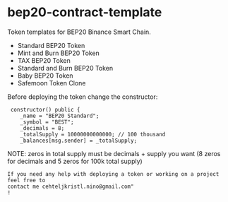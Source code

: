 # bep20-contract-template
Token templates for BEP20 Binance Smart Chain.
- Standard BEP20 Token
- Mint and Burn BEP20 Token
- TAX BEP20 Token
- Standard and Burn BEP20 Token
- Baby BEP20 Token
- Safemoon Token Clone


Before deploying the token change the constructor:

```solidity
 constructor() public {
    _name = "BEP20 Standard";
    _symbol = "BEST";
    _decimals = 8;
    _totalSupply = 10000000000000; // 100 thousand
    _balances[msg.sender] = _totalSupply;    
```
NOTE: zeros in total supply must be decimals + supply you want (8 zeros for decimals and 5 zeros for 100k total supply)
```
If you need any help with deploying a token or working on a project feel free to 
contact me cehteljkristl.nino@gmail.com"
!
```

